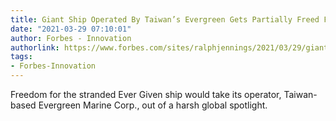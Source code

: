 ```yaml
---
title: Giant Ship Operated By Taiwan’s Evergreen Gets Partially Freed From Suez Canal
date: "2021-03-29 07:10:01"
author: Forbes - Innovation
authorlink: https://www.forbes.com/sites/ralphjennings/2021/03/29/giant-ship-operated-by-taiwans-evergreen-gets-partially-freed-from-suez-canal/
tags:
- Forbes-Innovation
---
```

Freedom for the stranded Ever Given ship would take its operator, Taiwan-based Evergreen Marine Corp., out of a harsh global spotlight.